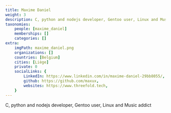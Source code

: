 ```yaml
---
title: Maxime Daniel
weight: 3
description: C, python and nodejs developer, Gentoo user, Linux and Music addict
taxonomies:
    people: [maxime_daniel]
    memberships: []
    categories: []
extra:
    imgPath: maxime_daniel.png
    organizations: []
    countries: [Belgium]
    cities: [Liège]
    private: 0
    socialLinks: {
        LinkedIn: https://www.linkedin.com/in/maxime-daniel-29bb8055/,
        github: https://github.com/maxux,
        websites: https://www.threefold.tech,
    }
---
```


C, python and nodejs developer, Gentoo user, Linux and Music addict
